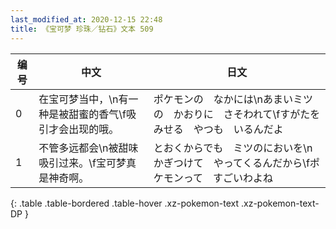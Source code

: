 ```yaml
---
last_modified_at: 2020-12-15 22:48
title: 《宝可梦 珍珠／钻石》文本 509
---
```

| 编号 | 中文 | 日文 |
| ---- | ---- | ---- |
| 0 | 在宝可梦当中，\n有一种是被甜蜜的香气\f吸引才会出现的哦。 | ポケモンの　なかには\nあまいミツの　かおりに　さそわれて\fすがたを　みせる　やつも　いるんだよ |
| 1 | 不管多远都会\n被甜味吸引过来。\f宝可梦真是神奇啊。 | とおくからでも　ミツのにおいを\nかぎつけて　やってくるんだから\fポケモンって　すごいわよね |
{: .table .table-bordered .table-hover .xz-pokemon-text .xz-pokemon-text-DP }